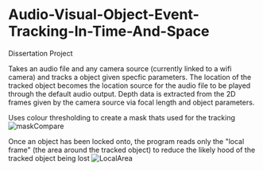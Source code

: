 # Audio-Visual-Object-Event-Tracking-In-Time-And-Space
Dissertation Project 

Takes an audio file and any camera source (currently linked to a wifi camera) and tracks a object given specfic parameters.
The location of the tracked object becomes the location source for the audio file to be played through the default audio output.
Depth data is extracted from the 2D frames given by the camera source via focal length and object parameters.


Uses colour thresholding to create a mask thats used for the tracking
![maskCompare](https://user-images.githubusercontent.com/58045054/194788959-70863fd9-f448-414f-87e6-6be6bc1eaf8a.PNG)


Once an object has been locked onto, the program reads only the "local frame" (the area around the tracked object) to reduce the likely hood of the tracked object being lost
![LocalArea](https://user-images.githubusercontent.com/58045054/194789340-2bda9de4-8f55-42c7-a7a6-d6939edb3d6a.PNG)
